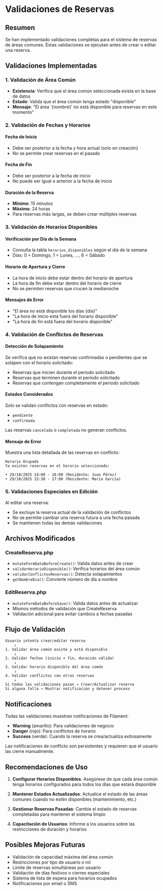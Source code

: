 # Validaciones de Reservas

## Resumen
Se han implementado validaciones completas para el sistema de reservas de áreas comunes. Estas validaciones se ejecutan antes de crear o editar una reserva.

## Validaciones Implementadas

### 1. Validación de Área Común
- **Existencia**: Verifica que el área común seleccionada exista en la base de datos
- **Estado**: Valida que el área común tenga estado "disponible"
- **Mensaje**: "El área '{nombre}' no está disponible para reservas en este momento"

### 2. Validación de Fechas y Horarios

#### Fecha de Inicio
- Debe ser posterior a la fecha y hora actual (solo en creación)
- No se permite crear reservas en el pasado

#### Fecha de Fin
- Debe ser posterior a la fecha de inicio
- No puede ser igual o anterior a la fecha de inicio

#### Duración de la Reserva
- **Mínimo**: 15 minutos
- **Máximo**: 24 horas
- Para reservas más largas, se deben crear múltiples reservas

### 3. Validación de Horarios Disponibles

#### Verificación por Día de la Semana
- Consulta la tabla `horarios_disponibles` según el día de la semana
- Días: 0 = Domingo, 1 = Lunes, ..., 6 = Sábado

#### Horario de Apertura y Cierre
- La hora de inicio debe estar dentro del horario de apertura
- La hora de fin debe estar dentro del horario de cierre
- No se permiten reservas que crucen la medianoche

#### Mensajes de Error
- "El área no está disponible los días {día}"
- "La hora de inicio está fuera del horario disponible"
- "La hora de fin está fuera del horario disponible"

### 4. Validación de Conflictos de Reservas

#### Detección de Solapamiento
Se verifica que no existan reservas confirmadas o pendientes que se solapen con el horario solicitado:

- Reservas que inicien durante el período solicitado
- Reservas que terminen durante el período solicitado
- Reservas que contengan completamente el período solicitado

#### Estados Considerados
Solo se validan conflictos con reservas en estado:
- `pendiente`
- `confirmada`

Las reservas `cancelada` o `completada` no generan conflictos.

#### Mensaje de Error
Muestra una lista detallada de las reservas en conflicto:
```
Horario Ocupado
Ya existen reservas en el horario seleccionado:

• 29/10/2025 14:00 - 16:00 (Residente: Juan Pérez)
• 29/10/2025 15:30 - 17:00 (Residente: María García)
```

### 5. Validaciones Especiales en Edición

Al editar una reserva:
- Se excluye la reserva actual de la validación de conflictos
- No se permite cambiar una reserva futura a una fecha pasada
- Se mantienen todas las demás validaciones

## Archivos Modificados

### CreateReserva.php
- `mutateFormDataBeforeCreate()`: Valida datos antes de crear
- `validarHorarioDisponible()`: Verifica horarios del área común
- `validarConflictosReservas()`: Detecta solapamientos
- `getNombreDia()`: Convierte número de día a nombre

### EditReserva.php
- `mutateFormDataBeforeSave()`: Valida datos antes de actualizar
- Mismos métodos de validación que CreateReserva
- Validación adicional para evitar cambios a fechas pasadas

## Flujo de Validación

```
Usuario intenta crear/editar reserva
    ↓
1. Validar área común existe y está disponible
    ↓
2. Validar fechas (inicio < fin, duración válida)
    ↓
3. Validar horario disponible del área común
    ↓
4. Validar conflictos con otras reservas
    ↓
Si todas las validaciones pasan → Crear/Actualizar reserva
Si alguna falla → Mostrar notificación y detener proceso
```

## Notificaciones

Todas las validaciones muestran notificaciones de Filament:
- **Warning** (amarillo): Para validaciones de negocio
- **Danger** (rojo): Para conflictos de horario
- **Success** (verde): Cuando la reserva se crea/actualiza exitosamente

Las notificaciones de conflicto son persistentes y requieren que el usuario las cierre manualmente.

## Recomendaciones de Uso

1. **Configurar Horarios Disponibles**: Asegúrese de que cada área común tenga horarios configurados para todos los días que estará disponible

2. **Mantener Estados Actualizados**: Actualice el estado de las áreas comunes cuando no estén disponibles (mantenimiento, etc.)

3. **Gestionar Reservas Pasadas**: Cambie el estado de reservas completadas para mantener el sistema limpio

4. **Capacitación de Usuarios**: Informe a los usuarios sobre las restricciones de duración y horarios

## Posibles Mejoras Futuras

- Validación de capacidad máxima del área común
- Restricciones por tipo de usuario o rol
- Límite de reservas simultáneas por usuario
- Validación de días festivos o cierres especiales
- Sistema de lista de espera para horarios ocupados
- Notificaciones por email o SMS
